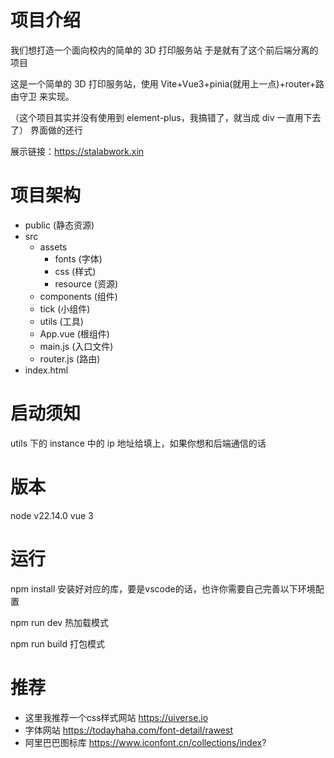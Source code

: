 # 项目介绍

我们想打造一个面向校内的简单的 3D 打印服务站
于是就有了这个前后端分离的项目

这是一个简单的 3D 打印服务站，使用 Vite+Vue3+pinia(就用上一点)+router+路由守卫 来实现。

（这个项目其实并没有使用到 element-plus，我搞错了，就当成 div 一直用下去了）
界面做的还行

展示链接：https://stalabwork.xin

# 项目架构

- public (静态资源)
- src
  - assets
    - fonts (字体)
    - css (样式)
    - resource (资源)
  - components (组件)
  - tick (小组件)
  - utils (工具)
  - App.vue (根组件)
  - main.js (入口文件)
  - router.js (路由)
- index.html

# 启动须知

utils 下的 instance 中的 ip 地址给填上，如果你想和后端通信的话

# 版本
node v22.14.0
vue 3

# 运行

npm install 安装好对应的库，要是vscode的话，也许你需要自己完善以下环境配置

npm run dev 热加载模式

npm run build 打包模式

# 推荐
- 这里我推荐一个css样式网站
https://uiverse.io
- 字体网站
https://todayhaha.com/font-detail/rawest
- 阿里巴巴图标库
https://www.iconfont.cn/collections/index?
